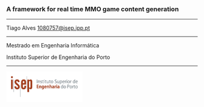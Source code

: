 ### A framework for real time MMO game content generation
___
Tiago Alves
1080757@isep.ipp.pt
___
Mestrado em Engenharia Informática

Instituto Superior de Engenharia do Porto
___
<img width="200" height="80" alt="ISEP" src="resources/img/isep.jpg">

